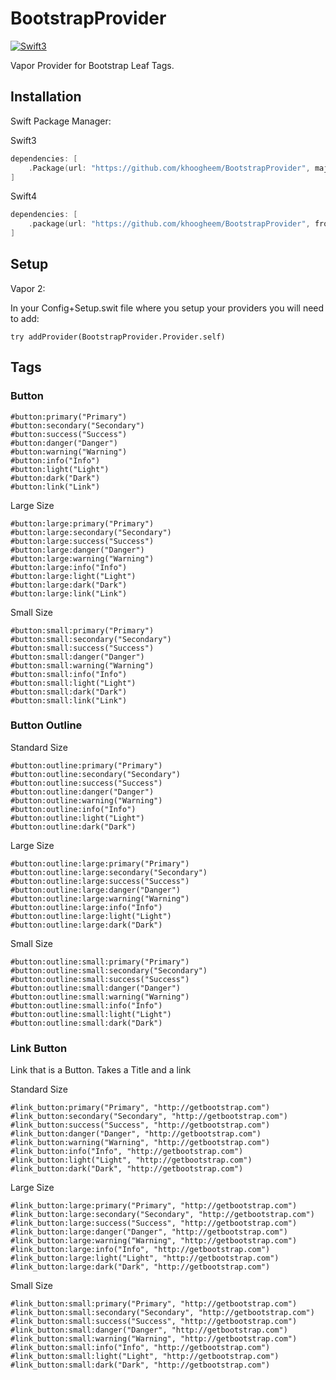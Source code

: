 # BootstrapProvider

[![Swift3](https://img.shields.io/badge/swift3-compatible-4BC51D.svg?style=flat)](https://developer.apple.com/swift)

Vapor Provider for Bootstrap Leaf Tags.

## Installation


Swift Package Manager:

Swift3
```swift
dependencies: [
    .Package(url: "https://github.com/khoogheem/BootstrapProvider", majorVersion: 0)
]
```
Swift4
```swift
dependencies: [
    .package(url: "https://github.com/khoogheem/BootstrapProvider", from: "0.1.0"),
]
```


## Setup

Vapor 2:

In your Config+Setup.swit file where you setup your providers you will need to add:
```
try addProvider(BootstrapProvider.Provider.self)
```

## Tags

### Button

```
#button:primary("Primary")
#button:secondary("Secondary")
#button:success("Success")
#button:danger("Danger")
#button:warning("Warning")
#button:info("Info")
#button:light("Light")
#button:dark("Dark")
#button:link("Link")
```

Large Size
```
#button:large:primary("Primary")
#button:large:secondary("Secondary")
#button:large:success("Success")
#button:large:danger("Danger")
#button:large:warning("Warning")
#button:large:info("Info")
#button:large:light("Light")
#button:large:dark("Dark")
#button:large:link("Link")
```

Small Size
```
#button:small:primary("Primary")
#button:small:secondary("Secondary")
#button:small:success("Success")
#button:small:danger("Danger")
#button:small:warning("Warning")
#button:small:info("Info")
#button:small:light("Light")
#button:small:dark("Dark")
#button:small:link("Link")
```

### Button Outline

Standard Size
```
#button:outline:primary("Primary")
#button:outline:secondary("Secondary")
#button:outline:success("Success")
#button:outline:danger("Danger")
#button:outline:warning("Warning")
#button:outline:info("Info")
#button:outline:light("Light")
#button:outline:dark("Dark")
```

Large Size
```
#button:outline:large:primary("Primary")
#button:outline:large:secondary("Secondary")
#button:outline:large:success("Success")
#button:outline:large:danger("Danger")
#button:outline:large:warning("Warning")
#button:outline:large:info("Info")
#button:outline:large:light("Light")
#button:outline:large:dark("Dark")
```

Small Size
```
#button:outline:small:primary("Primary")
#button:outline:small:secondary("Secondary")
#button:outline:small:success("Success")
#button:outline:small:danger("Danger")
#button:outline:small:warning("Warning")
#button:outline:small:info("Info")
#button:outline:small:light("Light")
#button:outline:small:dark("Dark")
```

###  Link Button

Link that is a Button.  Takes a Title and a link

Standard Size
```
#link_button:primary("Primary", "http://getbootstrap.com")
#link_button:secondary("Secondary", "http://getbootstrap.com")
#link_button:success("Success", "http://getbootstrap.com")
#link_button:danger("Danger", "http://getbootstrap.com")
#link_button:warning("Warning", "http://getbootstrap.com")
#link_button:info("Info", "http://getbootstrap.com")
#link_button:light("Light", "http://getbootstrap.com")
#link_button:dark("Dark", "http://getbootstrap.com")
```

Large Size
```
#link_button:large:primary("Primary", "http://getbootstrap.com")
#link_button:large:secondary("Secondary", "http://getbootstrap.com")
#link_button:large:success("Success", "http://getbootstrap.com")
#link_button:large:danger("Danger", "http://getbootstrap.com")
#link_button:large:warning("Warning", "http://getbootstrap.com")
#link_button:large:info("Info", "http://getbootstrap.com")
#link_button:large:light("Light", "http://getbootstrap.com")
#link_button:large:dark("Dark", "http://getbootstrap.com")
```

Small Size
```
#link_button:small:primary("Primary", "http://getbootstrap.com")
#link_button:small:secondary("Secondary", "http://getbootstrap.com")
#link_button:small:success("Success", "http://getbootstrap.com")
#link_button:small:danger("Danger", "http://getbootstrap.com")
#link_button:small:warning("Warning", "http://getbootstrap.com")
#link_button:small:info("Info", "http://getbootstrap.com")
#link_button:small:light("Light", "http://getbootstrap.com")
#link_button:small:dark("Dark", "http://getbootstrap.com")
```



